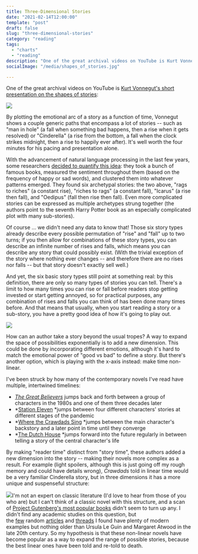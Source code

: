 ```yaml
---
title: Three-Dimensional Stories
date: "2021-02-14T12:00:00"
template: "post"
draft: false
slug: "three-dimensional-stories"
category: "reading"
tags:
  - "charts"
  - "reading"
description: "One of the great archival videos on YouTube is Kurt Vonnegut's short presentation on the shapes of stories. By plotting the emotional arc of a story as a function of time, Vonnegut shows a couple generic paths that encompass a lot of stories -- such as 'man in hole' (a fall when something bad happens, then a rise when it gets resolved) or 'Cinderella' (a rise from the bottom, a fall when the clock strikes midnight, then a rise to happily ever after)."
socialImage: "/media/shapes_of_stories.jpg"

---
```


One of the great archival videos on YouTube is [Kurt Vonnegut's short presentation on the shapes of stories](http://mail01.tinyletterapp.com/whitakk/kevin-s-newsletter-three-dimensional-stories/18858658-www.youtube.com/watch?c=561c4cbc-86af-4fb9-96f1-3bac76dd6cff):

![](https://ci3.googleusercontent.com/proxy/N19xBJII5MTIdi1RZcRBKNS0I3urgwiicMsU3e-nuIBc40pOhuQ6GoB2Z-Tbutrl2dlNJ7c6-w9CgWUE3UYxFZnYHNuTCmsKmtARWyMWZa4lHgIr0up13iRv5s-y3NxE4RUwM0aCj2d0dha08knzPmE9A3aBLRsh6hWvglYuQOBloeb7RE9Bz1PLquqG=s0-d-e1-ft#https://gallery.tinyletterapp.com/6ce7941fa30716effe5525e3537ec9967daf5b1e/images/05df35d9-ec5a-4dad-ac46-9bec30de05fa.jpg)

By plotting the emotional arc of a story as a function of time, Vonnegut shows a couple generic paths that encompass a lot of stories -- such as "man in hole" (a fall when something bad happens, then a rise when it gets resolved) or "Cinderella" (a rise from the bottom, a fall when the clock strikes midnight, then a rise to happily ever after). It's well worth the four minutes for his pacing and presentation alone.

With the advancement of natural language processing in the last few years, some researchers [decided to quantify this idea](http://mail01.tinyletterapp.com/whitakk/kevin-s-newsletter-three-dimensional-stories/18858662-www.theatlantic.com/technology/archive/2016/07/the-six-main-arcs-in-storytelling-identified-by-a-computer/490733/?c=561c4cbc-86af-4fb9-96f1-3bac76dd6cff): they took a bunch of famous books, measured the sentiment throughout them (based on the frequency of happy or sad words), and clustered them into whatever patterns emerged. They found six archetypal stories: the two above, "rags to riches" (a constant rise), "riches to rags" (a constant fall), "Icarus" (a rise then fall), and "Oedipus" (fall then rise then fall). Even more complicated stories can be expressed as multiple archetypes strung together (the authors point to the seventh Harry Potter book as an especially complicated plot with many sub-stories).

Of course ... we didn't need any data to know that! Those six story types already describe every possible permutation of "rise" and "fall" up to two turns; if you then allow for combinations of these story types, you can describe an infinite number of rises and falls, which means you can describe any story that could possibly exist. (With the trivial exception of the story where nothing ever changes -- and therefore there are no rises nor falls -- but that story doesn't exactly sell well.)

And yet, the six basic story types still point at something real: by this definition, there are only so many types of stories you can tell. There's a limit to how many times you can rise or fall before readers stop getting invested or start getting annoyed, so for practical purposes, any combination of rises and falls you can think of has been done many times before. And that means that usually, when you start reading a story or a sub-story, you have a pretty good idea of how it's going to play out.

![](https://ci4.googleusercontent.com/proxy/wzy5d2a3MLdv0-I9CBTQaOKpEImY95d55FvHEGUGsDzRLVD36oGv-DLM3zWiVTafO04iNL37pGEjRD4ubdOrGxlXMuky8uUnj_Wi0VC5W5wuX87qlnOUxBlcXANvFoJPCCbEOtUfXIVRRYo8ehzUZQyNgfSohny1gx6uuhtLkDJRF79LefSP34dql1kI=s0-d-e1-ft#https://gallery.tinyletterapp.com/6ce7941fa30716effe5525e3537ec9967daf5b1e/images/ff8e2cdf-286c-4d6f-934a-4dad7328b9e3.jpg)

How can an author take a story beyond the usual tropes? A way to expand the space of possibilities exponentially is to add a new dimension. This could be done by incorporating different emotions, although it's hard to match the emotional power of "good vs bad" to define a story. But there's another option, which is playing with the x-axis instead: make time non-linear.

I've been struck by how many of the contemporary novels I've read have multiple, intertwined timelines:

-   *[The Great Believers](http://mail01.tinyletterapp.com/whitakk/kevin-s-newsletter-three-dimensional-stories/18858666-www.goodreads.com/book/show/45304101-the-great-believers?c=561c4cbc-86af-4fb9-96f1-3bac76dd6cff)* jumps back and forth between a group of characters in the 1980s and one of them three decades later
-   *[Station Eleven](http://mail01.tinyletterapp.com/whitakk/kevin-s-newsletter-three-dimensional-stories/18858670-www.goodreads.com/book/show/20170404-station-eleven?c=561c4cbc-86af-4fb9-96f1-3bac76dd6cff) *jumps between four different characters' stories at different stages of the pandemic
-   *[Where the Crawdads Sing](http://mail01.tinyletterapp.com/whitakk/kevin-s-newsletter-three-dimensional-stories/18858674-www.goodreads.com/book/show/36809135-where-the-crawdads-sing?c=561c4cbc-86af-4fb9-96f1-3bac76dd6cff) *jumps between the main character's backstory and a later point in time until they converge 
-   *[The Dutch House](http://mail01.tinyletterapp.com/whitakk/kevin-s-newsletter-three-dimensional-stories/18858678-www.goodreads.com/book/show/44318414-the-dutch-house?c=561c4cbc-86af-4fb9-96f1-3bac76dd6cff) *jumps forward into the future regularly in between telling a story of the central character's life 

By making "reader time" distinct from "story time", these authors added a new dimension into the story -- making their novels more complex as a result. For example (light spoilers, although this is just going off my rough memory and could have details wrong), *Crawdads* told in linear time would be a very familiar Cinderella story, but in three dimensions it has a more unique and suspenseful structure:

![](https://ci6.googleusercontent.com/proxy/Q2QE2AXKlrMGaaM6yFJ4QiMjPT_fbiItlpeEsfwQnzNzza4KPYk3DPXCQTJaAfqtt_Tnx0-XoVqf6DOdWJ471t7n2o3V2JDaAQAlPxRiCgM2Hd2_yeuJ61FzgLUyy-WusuErUxBUoHXidKgih3a0sY4jCxBNMhaO73je-lgaHzyMtwaZugH-C9yVYk20=s0-d-e1-ft#https://gallery.tinyletterapp.com/6ce7941fa30716effe5525e3537ec9967daf5b1e/images/5ce03b71-9459-41db-9057-430645bc10c5.jpg)I'm not an expert on classic literature (I'd love to hear from those of you who are) but I can't think of a classic novel with this structure, and a scan of [Project Gutenberg's most popular books](http://mail01.tinyletterapp.com/whitakk/kevin-s-newsletter-three-dimensional-stories/18858682-www.gutenberg.org/browse/scores/top?c=561c4cbc-86af-4fb9-96f1-3bac76dd6cff) didn't seem to turn up any. I didn't find any academic studies on this question, but the [few](http://mail01.tinyletterapp.com/whitakk/kevin-s-newsletter-three-dimensional-stories/18858686-historicalnovelsociety.org/multi-period-novels-the-keys-to-weaving-together-two-stories-from-different-time-periods/?c=561c4cbc-86af-4fb9-96f1-3bac76dd6cff) random [articles](http://mail01.tinyletterapp.com/whitakk/kevin-s-newsletter-three-dimensional-stories/18858690-www.bustle.com/p/13-new-books-with-dual-timelines-that-combine-the-past-present-11986067?c=561c4cbc-86af-4fb9-96f1-3bac76dd6cff) and [threads](http://mail01.tinyletterapp.com/whitakk/kevin-s-newsletter-three-dimensional-stories/18858694-www.librarything.com/topic/31440?c=561c4cbc-86af-4fb9-96f1-3bac76dd6cff) I found have plenty of modern examples but nothing older than Ursula Le Guin and Margaret Atwood in the late 20th century. So my hypothesis is that these non-linear novels have become popular as a way to expand the range of possible stories, because the best linear ones have been told and re-told to death.